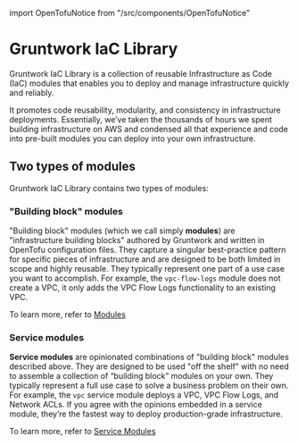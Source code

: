 import OpenTofuNotice from "/src/components/OpenTofuNotice"

# Gruntwork IaC Library

Gruntwork IaC Library is a collection of reusable Infrastructure as Code (IaC) modules that enables you to deploy and manage infrastructure quickly and reliably.

It promotes code reusability, modularity, and consistency in infrastructure deployments. Essentially, we’ve taken the thousands of hours we spent building infrastructure on AWS and condensed all that experience and code into pre-built modules you can deploy into your own infrastructure.

## Two types of modules

Gruntwork IaC Library contains two types of modules:

### "Building block" modules

"Building block" modules (which we call simply **modules**) are "infrastructure building blocks" authored by Gruntwork and written in OpenTofu configuration files. They capture a singular best-practice pattern for specific pieces of infrastructure and are designed to be both limited in scope and highly reusable. They typically represent one part of a use case you want to accomplish. For example, the `vpc-flow-logs` module does not create a VPC, it only adds the VPC Flow Logs functionality to an existing VPC.

To learn more, refer to [Modules](./modules)

### Service modules

**Service modules** are opinionated combinations of "building block" modules described above. They are designed to be used "off the shelf" with no need to assemble a collection of “building block” modules on your own. They typically represent a full use case to solve a business problem on their own. For example, the `vpc` service module deploys a VPC, VPC Flow Logs, and Network ACLs. If you agree with the opinions embedded in a service module, they’re the fastest way to deploy production-grade infrastructure.

To learn more, refer to [Service Modules](./service-modules)

